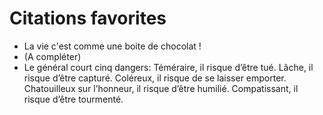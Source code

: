 # Citations favorites

* La vie c'est comme une boite de chocolat !
* (A compléter)
* Le général court cinq dangers: Téméraire, il risque d’être tué. Lâche, il risque d’être capturé. Coléreux, il risque de se laisser emporter. Chatouilleux sur     l’honneur, il risque d’être humilié. Compatissant, il risque d’être tourmenté. 
